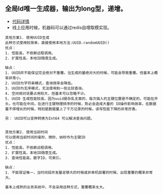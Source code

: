 
## 全局Id唯一生成器，输出为long型，递增。
* [代码详情](https://gitee.com/kongzhidea/codes/s1kxnl7j0w45dcho2rypa56)
* 线上应用时候，机器码可以通过redis自增取模实现。

```
其他方案1. 使用UUID生成
此种方式使用较简单，直接使用本地方法:UUID.randomUUID()
优点： 
1. 性能高，不依赖远程调用。
2. 扩展性高，本地ID随意生成。

缺点：
1. UUID并不能保证完全绝对不重覆。当生成的量绝对大的时候，可能会导致重覆。但基本上概率非常小。
2. UUID为字符串模式，查询效率会降低。
3. UUID为无序模式，无法使用到一些比较查询。
4. 空间相对说要占用较大，但基本可以忽略不计。
5. UUID 生成性能较高，因为uuid是杂乱无章的，每次插入的主键位置是不确定的，可能在开头，也可能在中间，在进行主键物理排序的时候，势必会造成大量的 IO操作影响效率，在数据量不停增长的时候，特别是数据量上了千万记录的时候，读写性能下降的非常厉害。

另： UUID可以变种转换为Int64 可以解决查询问题。


其他方案2. 使用当前时间
可以使用当前时间的毫秒、微秒、纳秒作为主键ID
优点： 
1. 性能高，不依赖远程调用。
2. 扩展性高，本地ID随意生成。
3. 查询性能高，数字ID，可索引。

缺点：
1. 不能保证唯一，当时间段并发量足够大的时候或非单机部署的时候，出现重覆的概率非常大。

基本上成熟的业务系统中，不会采用这种方式，重覆概率太大。
```
